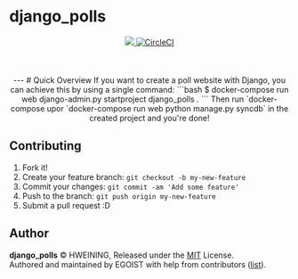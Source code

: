<br><br>
# django_polls
<p align="center"><a href="https://github.com/hweining/django_polls"><image src="https://flat.badgen.net/badge/license/MIT/blue"> </a><a href="https://travisci.com/gh/hweining/django_polls/tree/master"><img src="https://flat.badgen.net/travis/babel/babel" alt="CircleCI"></a>
<br><br><br><br>
---
# Quick Overview
If you want to create a poll website with Django, you can achieve this by using a single command:
```bash
$ docker-compose run web django-admin.py startproject django_polls .
```
Then run `docker-compose upor `docker-compose run web python manage.py syncdb` in the created project and you're done!

## Contributing
1. Fork it!
2. Create your feature branch: `git checkout -b my-new-feature`
3. Commit your changes: `git commit -am 'Add some feature'`
4. Push to the branch: `git push origin my-new-feature`
5. Submit a pull request :D

## Author

**django_polls** © HWEINING, Released under the [MIT](./LICENSE) License.<br>
Authored and maintained by EGOIST with help from contributors ([list](https://github.com/hweining/django_polls/contributors)).
